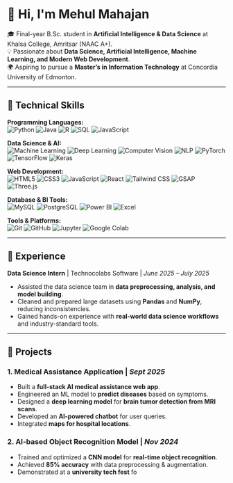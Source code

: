 # 👋 Hi, I'm Mehul Mahajan  

🎓 Final-year B.Sc. student in **Artificial Intelligence & Data Science** at Khalsa College, Amritsar (NAAC A+).  
💡 Passionate about **Data Science, Artificial Intelligence, Machine Learning, and Modern Web Development**.  
🌍 Aspiring to pursue a **Master’s in Information Technology** at Concordia University of Edmonton.  

---

## 🔧 Technical Skills  

**Programming Languages:**  
![Python](https://img.shields.io/badge/Python-3776AB?style=for-the-badge&logo=python&logoColor=white) 
![Java](https://img.shields.io/badge/Java-007396?style=for-the-badge&logo=java&logoColor=white) 
![R](https://img.shields.io/badge/R-276DC3?style=for-the-badge&logo=r&logoColor=white) 
![SQL](https://img.shields.io/badge/SQL-4479A1?style=for-the-badge&logo=postgresql&logoColor=white) 
![JavaScript](https://img.shields.io/badge/JavaScript-F7DF1E?style=for-the-badge&logo=javascript&logoColor=black)  

**Data Science & AI:**  
![Machine Learning](https://img.shields.io/badge/Machine_Learning-102230?style=for-the-badge&logo=tensorflow&logoColor=orange) 
![Deep Learning](https://img.shields.io/badge/Deep_Learning-FF6F00?style=for-the-badge&logo=keras&logoColor=white) 
![Computer Vision](https://img.shields.io/badge/Computer_Vision-000000?style=for-the-badge&logo=opencv&logoColor=white) 
![NLP](https://img.shields.io/badge/NLP-2496ED?style=for-the-badge&logo=python&logoColor=white) 
![PyTorch](https://img.shields.io/badge/PyTorch-EE4C2C?style=for-the-badge&logo=pytorch&logoColor=white) 
![TensorFlow](https://img.shields.io/badge/TensorFlow-FF6F00?style=for-the-badge&logo=tensorflow&logoColor=white) 
![Keras](https://img.shields.io/badge/Keras-D00000?style=for-the-badge&logo=keras&logoColor=white)  

**Web Development:**  
![HTML5](https://img.shields.io/badge/HTML5-E34F26?style=for-the-badge&logo=html5&logoColor=white) 
![CSS3](https://img.shields.io/badge/CSS3-1572B6?style=for-the-badge&logo=css3&logoColor=white) 
![JavaScript](https://img.shields.io/badge/JavaScript-F7DF1E?style=for-the-badge&logo=javascript&logoColor=black) 
![React](https://img.shields.io/badge/React-20232A?style=for-the-badge&logo=react&logoColor=61DAFB) 
![Tailwind CSS](https://img.shields.io/badge/Tailwind_CSS-38B2AC?style=for-the-badge&logo=tailwind-css&logoColor=white) 
![GSAP](https://img.shields.io/badge/GSAP-88CE02?style=for-the-badge&logo=greensock&logoColor=black) 
![Three.js](https://img.shields.io/badge/Three.js-000000?style=for-the-badge&logo=threedotjs&logoColor=white)  

**Database & BI Tools:**  
![MySQL](https://img.shields.io/badge/MySQL-4479A1?style=for-the-badge&logo=mysql&logoColor=white) 
![PostgreSQL](https://img.shields.io/badge/PostgreSQL-336791?style=for-the-badge&logo=postgresql&logoColor=white) 
![Power BI](https://img.shields.io/badge/Power_BI-F2C811?style=for-the-badge&logo=powerbi&logoColor=black) 
![Excel](https://img.shields.io/badge/Excel-217346?style=for-the-badge&logo=microsoftexcel&logoColor=white)  

**Tools & Platforms:**  
![Git](https://img.shields.io/badge/Git-F05032?style=for-the-badge&logo=git&logoColor=white) 
![GitHub](https://img.shields.io/badge/GitHub-181717?style=for-the-badge&logo=github&logoColor=white) 
![Jupyter](https://img.shields.io/badge/Jupyter-F37626?style=for-the-badge&logo=jupyter&logoColor=white) 
![Google Colab](https://img.shields.io/badge/Colab-F9AB00?style=for-the-badge&logo=googlecolab&logoColor=black)  

---

## 💼 Experience  

**Data Science Intern** | Technocolabs Software | *June 2025 – July 2025*  
- Assisted the data science team in **data preprocessing, analysis, and model building**.  
- Cleaned and prepared large datasets using **Pandas** and **NumPy**, reducing inconsistencies.  
- Gained hands-on experience with **real-world data science workflows** and industry-standard tools.  

---

## 🚀 Projects  

### 1. Medical Assistance Application | *Sept 2025*  
- Built a **full-stack AI medical assistance web app**.  
- Engineered an ML model to **predict diseases** based on symptoms.  
- Designed a **deep learning model** for **brain tumor detection from MRI scans**.  
- Developed an **AI-powered chatbot** for user queries.  
- Integrated **maps for hospital locations**.  

### 2. AI-based Object Recognition Model | *Nov 2024*  
- Trained and optimized a **CNN model** for **real-time object recognition**.  
- Achieved **85% accuracy** with data preprocessing & augmentation.  
- Demonstrated at a **university tech fest** fo
